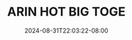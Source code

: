 --- 
title: "ARIN HOT BIG TOGE"
description: "   video bokep ARIN HOT BIG TOGE premium   terbaru"
date: 2024-08-31T22:03:22-08:00
file_code: "wemm4625b6q9"
draft: false
cover: "pmw6hmny8r1s2sgk.jpg"
tags: ["ARIN", "HOT", "BIG", "TOGE", "bokep-indo", "bokep-viral", "bokep-ig"]
length: 1226
fld_id: "1482785"
foldername: "Arin super toge"
categories: ["Arin super toge"]
views: 0
---